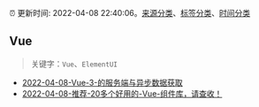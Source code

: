 :alarm_clock: 更新时间: 2022-04-08 22:40:06。[来源分类](../README.md)、[标签分类](../TAGS.md)、[时间分类](../TIMELINE.md)

## Vue


> 关键字：`Vue`、`ElementUI`



- [2022-04-08-Vue-3-的服务端与异步数据获取](https://www.v2ex.com/t/845794) 
- [2022-04-08-推荐-20多个好用的-Vue-组件库，请查收！](https://toutiao.io/k/sskayyw) 